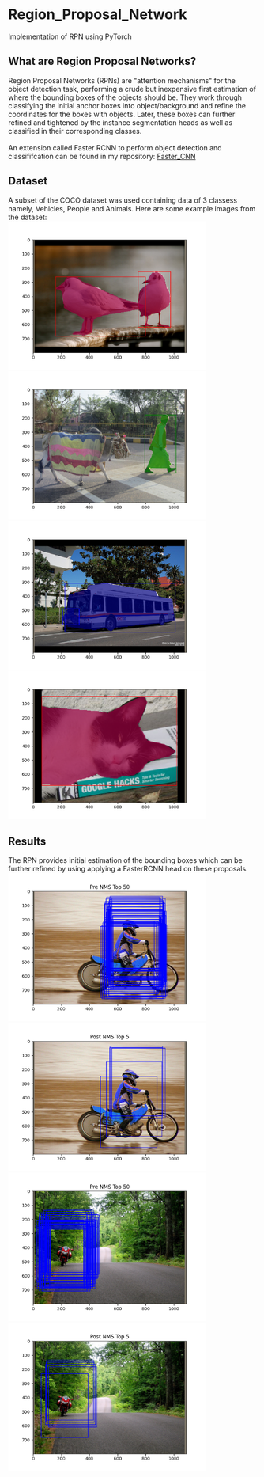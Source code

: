 # Region_Proposal_Network
Implementation of RPN using PyTorch

## What are Region Proposal Networks?
Region Proposal Networks (RPNs) are "attention mechanisms" for the object detection task, performing a crude but inexpensive first estimation of where the bounding boxes of the objects should be. They work through classifying the initial anchor boxes into object/background and refine the coordinates for the boxes with objects. Later, these
boxes can further refined and tightened by the instance segmentation heads as well as classified in their corresponding classes. <br><br>
An extension called Faster RCNN to perform object detection and classififcation can be found in my repository: [Faster_CNN](https://github.com/karanpandya12/Faster_RCNN.git)

## Dataset
A subset of the COCO dataset was used containing data of 3 classess namely, Vehicles, People and Animals. Here are some example images from the dataset: <br>
<img src = "/Images/dataset_1.png" height = 300> <img src = "/Images/dataset_2.png" height = 300>
<img src = "/Images/dataset_3.png" height = 300> <img src = "/Images/dataset_4.png" height = 300>

## Results
The RPN provides initial estimation of the bounding boxes which can be further refined by using applying a FasterRCNN head on these proposals. <br>
<img src = "/Images/pre_NMS_1.png" height = 300> <img src = "/Images/post_NMS_1.png" height = 300>
<img src = "/Images/pre_NMS_2.png" height = 300> <img src = "/Images/post_NMS_2.png" height = 300>
